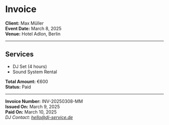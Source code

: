 # Invoice

**Client:** Max Müller  
**Event Date:** March 8, 2025  
**Venue:** Hotel Adlon, Berlin  

---

## Services
- DJ Set (4 hours)
- Sound System Rental

**Total Amount:** €600  
**Status:** Paid  

---

**Invoice Number:** INV-20250308-MM  
**Issued On:** March 9, 2025  
**Paid On:** March 10, 2025  
*DJ Contact: hello@dj-service.de*
